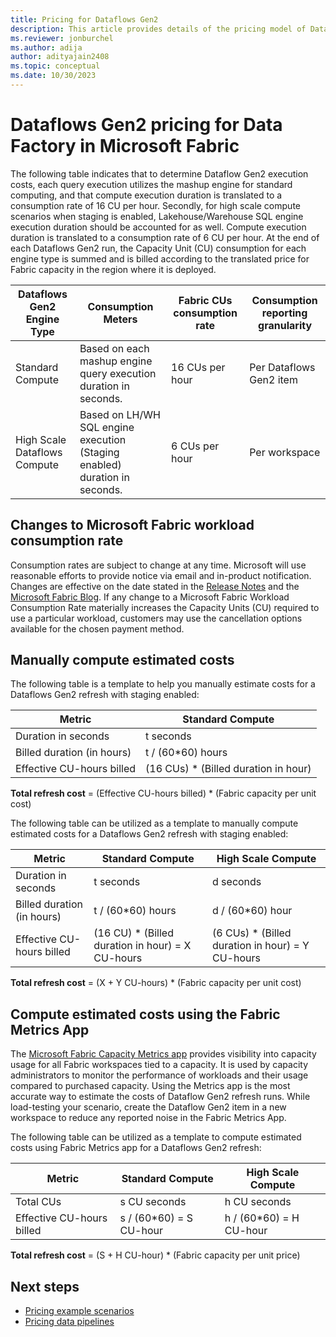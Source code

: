 ```yaml
---
title: Pricing for Dataflows Gen2
description: This article provides details of the pricing model of Dataflows Gen2 for Data Factory in Microsoft Fabric.
ms.reviewer: jonburchel
ms.author: adija
author: adityajain2408
ms.topic: conceptual
ms.date: 10/30/2023
---
```


# Dataflows Gen2 pricing for Data Factory in Microsoft Fabric

The following table indicates that to determine Dataflow Gen2 execution costs, each query execution utilizes the mashup engine for standard computing, and that compute execution duration is translated to a consumption rate of 16 CU per hour. Secondly, for high scale compute scenarios when staging is enabled, Lakehouse/Warehouse SQL engine execution duration should be accounted for as well. Compute execution duration is translated to a consumption rate of 6 CU per hour. At the end of each Dataflows Gen2 run, the Capacity Unit (CU) consumption for each engine type is summed and is billed according to the translated price for Fabric capacity in the region where it is deployed.


|Dataflows Gen2 Engine Type  |Consumption Meters  |Fabric CUs consumption rate  |Consumption reporting granularity      |
|---------|---------|---------|---------|
|Standard Compute     | Based on each mashup engine query execution duration in seconds.         | 16 CUs per hour         | Per Dataflows Gen2 item        |
|High Scale Dataflows Compute     | Based on LH/WH SQL engine execution (Staging enabled) duration in seconds.         | 6 CUs per hour         | Per workspace        |

## Changes to Microsoft Fabric workload consumption rate

Consumption rates are subject to change at any time. Microsoft will use reasonable efforts to provide notice via email and in-product notification. Changes are effective on the date stated in the [Release Notes](../release-plan/) and the [Microsoft Fabric Blog](https://blog.fabric.microsoft.com/blog/). If any change to a Microsoft Fabric Workload Consumption Rate materially increases the Capacity Units (CU) required to use a particular workload, customers may use the cancellation options available for the chosen payment method.

## Manually compute estimated costs

The following table is a template to help you manually estimate costs for a Dataflows Gen2 refresh with staging enabled:

|Metric    |Standard Compute  |
|---------|---------|
|Duration in seconds     |  t seconds       |
|Billed duration (in hours)     |  t / (60*60) hours       |
|Effective CU-hours billed     |  (16 CUs) * (Billed duration in hour)       |

**Total refresh cost** = (Effective CU-hours billed) * (Fabric capacity per unit cost)

The following table can be utilized as a template to manually compute estimated costs for a Dataflows Gen2 refresh with staging enabled:

|Metric    |Standard Compute  | High Scale Compute |
|---------|---------|---------|
|Duration in seconds     |  t seconds       | d seconds |
|Billed duration (in hours)     |  t / (60*60) hours       | d / (60*60) hour |
|Effective CU-hours billed     |  (16 CU) * (Billed duration in hour) = X CU-hours      | (6 CUs) * (Billed duration in hour) = Y CU-hours |

**Total refresh cost** = (X + Y CU-hours) * (Fabric capacity per unit cost)

## Compute estimated costs using the Fabric Metrics App

The [Microsoft Fabric Capacity Metrics app](../enterprise/metrics-app.md) provides visibility into capacity usage for all Fabric workspaces tied to a capacity. It is used by capacity administrators to monitor the performance of workloads and their usage compared to purchased capacity. Using the Metrics app is the most accurate way to estimate the costs of Dataflow Gen2 refresh runs. While load-testing your scenario, create the Dataflow Gen2 item in a new workspace to reduce any reported noise in the Fabric Metrics App.

The following table can be utilized as a template to compute estimated costs using Fabric Metrics app for a Dataflows Gen2 refresh:


|Metric  |Standard Compute  |High Scale Compute  |
|---------|---------|---------|
|Total CUs     | s CU seconds        |  h CU seconds       |
|Effective CU-hours billed      | s / (60*60) = S CU-hour        |  h / (60*60) = H CU-hour       |

**Total refresh cost** = (S + H CU-hour) * (Fabric capacity per unit price)

## Next steps

- [Pricing example scenarios](pricing-overview.md#pricing-examples)
- [Pricing data pipelines](pricing-pipelines.md)
